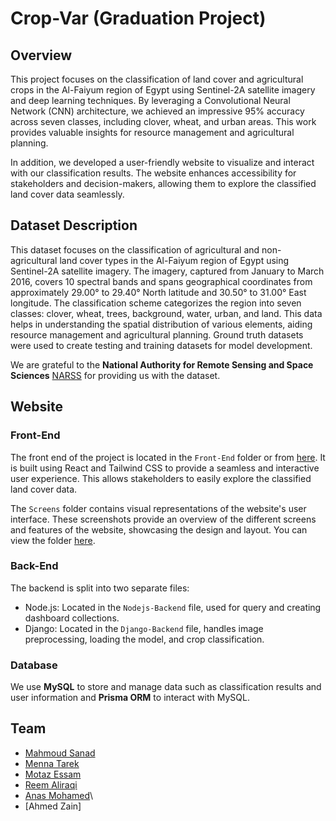 # Crop-Var (Graduation Project)
## Overview
This project focuses on the classification of land cover and agricultural crops in the Al-Faiyum region of Egypt using Sentinel-2A satellite imagery and deep learning techniques. By leveraging a Convolutional Neural Network (CNN) architecture, we achieved an impressive 95% accuracy across seven classes, including clover, wheat, and urban areas. This work provides valuable insights for resource management and agricultural planning.

In addition, we developed a user-friendly website to visualize and interact with our classification results. The website enhances accessibility for stakeholders and decision-makers, allowing them to explore the classified land cover data seamlessly.

## Dataset Description
This dataset focuses on the classification of agricultural and non-agricultural land cover types in the Al-Faiyum region of Egypt using Sentinel-2A satellite imagery. The imagery, captured from January to March 2016, covers 10 spectral bands and spans geographical coordinates from approximately 29.00° to 29.40° North latitude and 30.50° to 31.00° East longitude. The classification scheme categorizes the region into seven classes: clover, wheat, trees, background, water, urban, and land. This data helps in understanding the spatial distribution of various elements, aiding resource management and agricultural planning. Ground truth datasets were used to create testing and training datasets for model development.

We are grateful to the **National Authority for Remote Sensing and Space Sciences** [NARSS](https://github.com/NARSS) for providing us with the dataset.
## Website
  ### Front-End
  The front end of the project is located in the `Front-End` folder or from [here](./Front-End). It is built using React and Tailwind CSS to provide a seamless and interactive user experience. This allows stakeholders to easily explore the classified land cover data.
  
  The `Screens` folder contains visual representations of the website's user interface. These screenshots provide an overview of the different screens and features of the website, showcasing the design and layout. You can view the folder [here](./Screens).
  
  ### Back-End
  The backend is split into two separate files:
  - Node.js: Located in the `Nodejs-Backend` file, used for query and creating dashboard collections.
  - Django: Located in the `Django-Backend` file, handles image preprocessing, loading the model, and crop classification.
  ### Database
  We use **MySQL** to store and manage data such as classification results and user information and **Prisma ORM** to interact with MySQL.
  

  
## Team 
- [Mahmoud Sanad](https://github.com/Mahmoud-Sanad)
- [Menna Tarek](https://github.com/Menna-Tarek21)
- [Motaz Essam](https://github.com/motaz-14)
- [Reem Aliraqi](https://github.com/reemaliraqi)
- [Anas Mohamed](https://github.com/BluriXWRLD)\
- [Ahmed Zain]
